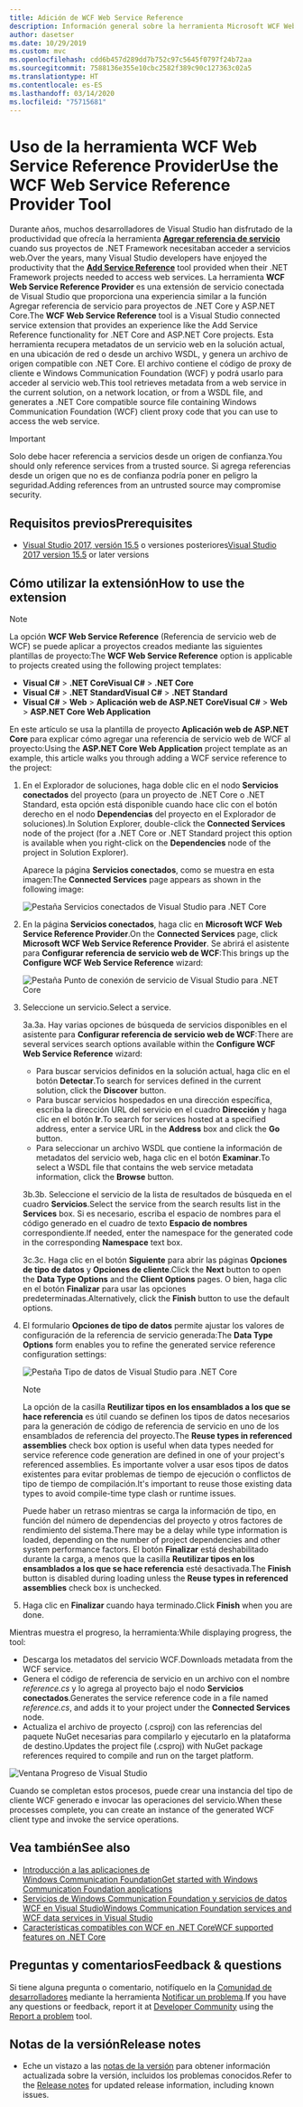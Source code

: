 ```yaml
---
title: Adición de WCF Web Service Reference
description: Información general sobre la herramienta Microsoft WCF Web Service Reference Provider, que agrega funciones para proyectos de .NET Core y ASP.NET Core, similares a Agregar referencia de servicio para proyectos de .NET Framework.
author: dasetser
ms.date: 10/29/2019
ms.custom: mvc
ms.openlocfilehash: cdd6b457d289dd7b752c97c5645f0797f24b72aa
ms.sourcegitcommit: 7588136e355e10cbc2582f389c90c127363c02a5
ms.translationtype: HT
ms.contentlocale: es-ES
ms.lasthandoff: 03/14/2020
ms.locfileid: "75715681"
---
```

# <a name="use-the-wcf-web-service-reference-provider-tool"></a><span data-ttu-id="f8935-103">Uso de la herramienta WCF Web Service Reference Provider</span><span class="sxs-lookup"><span data-stu-id="f8935-103">Use the WCF Web Service Reference Provider Tool</span></span>

<span data-ttu-id="f8935-104">Durante años, muchos desarrolladores de Visual Studio han disfrutado de la productividad que ofrecía la herramienta [**Agregar referencia de servicio**](/visualstudio/data-tools/how-to-add-update-or-remove-a-wcf-data-service-reference) cuando sus proyectos de .NET Framework necesitaban acceder a servicios web.</span><span class="sxs-lookup"><span data-stu-id="f8935-104">Over the years, many Visual Studio developers have enjoyed the productivity that the [**Add Service Reference**](/visualstudio/data-tools/how-to-add-update-or-remove-a-wcf-data-service-reference) tool provided when their .NET Framework projects needed to access web services.</span></span>  <span data-ttu-id="f8935-105">La herramienta **WCF Web Service Reference Provider** es una extensión de servicio conectada de Visual Studio que proporciona una experiencia similar a la función Agregar referencia de servicio para proyectos de .NET Core y ASP.NET Core.</span><span class="sxs-lookup"><span data-stu-id="f8935-105">The **WCF Web Service Reference** tool is a Visual Studio connected service extension that provides an experience like the Add Service Reference functionality for .NET Core and ASP.NET Core projects.</span></span> <span data-ttu-id="f8935-106">Esta herramienta recupera metadatos de un servicio web en la solución actual, en una ubicación de red o desde un archivo WSDL, y genera un archivo de origen compatible con .NET Core. El archivo contiene el código de proxy de cliente e Windows Communication Foundation (WCF) y podrá usarlo para acceder al servicio web.</span><span class="sxs-lookup"><span data-stu-id="f8935-106">This tool retrieves metadata from a web service in the current solution, on a network location, or from a WSDL file, and generates a .NET Core compatible source file containing Windows Communication Foundation (WCF) client proxy code that you can use to access the web service.</span></span>

> [!IMPORTANT]
> <span data-ttu-id="f8935-107">Solo debe hacer referencia a servicios desde un origen de confianza.</span><span class="sxs-lookup"><span data-stu-id="f8935-107">You should only reference services from a trusted source.</span></span> <span data-ttu-id="f8935-108">Si agrega referencias desde un origen que no es de confianza podría poner en peligro la seguridad.</span><span class="sxs-lookup"><span data-stu-id="f8935-108">Adding references from an untrusted source may compromise security.</span></span>

## <a name="prerequisites"></a><span data-ttu-id="f8935-109">Requisitos previos</span><span class="sxs-lookup"><span data-stu-id="f8935-109">Prerequisites</span></span>

- <span data-ttu-id="f8935-110">[Visual Studio 2017, versión 15.5](https://aka.ms/vsdownload?utm_source=mscom&utm_campaign=msdocs) o versiones posteriores</span><span class="sxs-lookup"><span data-stu-id="f8935-110">[Visual Studio 2017 version 15.5](https://aka.ms/vsdownload?utm_source=mscom&utm_campaign=msdocs) or later versions</span></span>

## <a name="how-to-use-the-extension"></a><span data-ttu-id="f8935-111">Cómo utilizar la extensión</span><span class="sxs-lookup"><span data-stu-id="f8935-111">How to use the extension</span></span>

> [!NOTE]
> <span data-ttu-id="f8935-112">La opción **WCF Web Service Reference** (Referencia de servicio web de WCF) se puede aplicar a proyectos creados mediante las siguientes plantillas de proyecto:</span><span class="sxs-lookup"><span data-stu-id="f8935-112">The **WCF Web Service Reference** option is applicable to projects created using the following project templates:</span></span>
>
> - <span data-ttu-id="f8935-113">**Visual C#**  >  **.NET Core**</span><span class="sxs-lookup"><span data-stu-id="f8935-113">**Visual C#** > **.NET Core**</span></span>
> - <span data-ttu-id="f8935-114">**Visual C#**  >  **.NET Standard**</span><span class="sxs-lookup"><span data-stu-id="f8935-114">**Visual C#** > **.NET Standard**</span></span>
> - <span data-ttu-id="f8935-115">**Visual C#**  > **Web** > **Aplicación web de ASP.NET Core**</span><span class="sxs-lookup"><span data-stu-id="f8935-115">**Visual C#** > **Web** > **ASP.NET Core Web Application**</span></span>

<span data-ttu-id="f8935-116">En este artículo se usa la plantilla de proyecto **Aplicación web de ASP.NET Core** para explicar cómo agregar una referencia de servicio web de WCF al proyecto:</span><span class="sxs-lookup"><span data-stu-id="f8935-116">Using the **ASP.NET Core Web Application** project template as an example, this article walks you through adding a WCF service reference to the project:</span></span>

1. <span data-ttu-id="f8935-117">En el Explorador de soluciones, haga doble clic en el nodo **Servicios conectados** del proyecto (para un proyecto de .NET Core o .NET Standard, esta opción está disponible cuando hace clic con el botón derecho en el nodo **Dependencias** del proyecto en el Explorador de soluciones).</span><span class="sxs-lookup"><span data-stu-id="f8935-117">In Solution Explorer, double-click the **Connected Services** node of the project (for a .NET Core or .NET Standard project this option is available when you right-click on the **Dependencies** node of the project in Solution Explorer).</span></span>

    <span data-ttu-id="f8935-118">Aparece la página **Servicios conectados**, como se muestra en esta imagen:</span><span class="sxs-lookup"><span data-stu-id="f8935-118">The **Connected Services** page appears as shown in the following image:</span></span>

    ![Pestaña Servicios conectados de Visual Studio para .NET Core](./media/wcf-web-service-reference-guide/wcfcs-ConnectedServicesPage.png)

2. <span data-ttu-id="f8935-120">En la página **Servicios conectados**, haga clic en **Microsoft WCF Web Service Reference Provider**.</span><span class="sxs-lookup"><span data-stu-id="f8935-120">On the **Connected Services** page, click **Microsoft WCF Web Service Reference Provider**.</span></span> <span data-ttu-id="f8935-121">Se abrirá el asistente para **Configurar referencia de servicio web de WCF**:</span><span class="sxs-lookup"><span data-stu-id="f8935-121">This brings up the **Configure WCF Web Service Reference** wizard:</span></span>

    ![Pestaña Punto de conexión de servicio de Visual Studio para .NET Core](./media/wcf-web-service-reference-guide/wcfcs-ServiceEndpointPage.png)

3. <span data-ttu-id="f8935-123">Seleccione un servicio.</span><span class="sxs-lookup"><span data-stu-id="f8935-123">Select a service.</span></span>

    <span data-ttu-id="f8935-124">3a.</span><span class="sxs-lookup"><span data-stu-id="f8935-124">3a.</span></span> <span data-ttu-id="f8935-125">Hay varias opciones de búsqueda de servicios disponibles en el asistente para **Configurar referencia de servicio web de WCF**:</span><span class="sxs-lookup"><span data-stu-id="f8935-125">There are several services search options available within the **Configure WCF Web Service Reference** wizard:</span></span>

     * <span data-ttu-id="f8935-126">Para buscar servicios definidos en la solución actual, haga clic en el botón **Detectar**.</span><span class="sxs-lookup"><span data-stu-id="f8935-126">To search for services defined in the current solution, click the **Discover** button.</span></span>
     * <span data-ttu-id="f8935-127">Para buscar servicios hospedados en una dirección específica, escriba la dirección URL del servicio en el cuadro **Dirección** y haga clic en el botón **Ir**.</span><span class="sxs-lookup"><span data-stu-id="f8935-127">To search for services hosted at a specified address, enter a service URL in the **Address** box and click the **Go** button.</span></span>
     * <span data-ttu-id="f8935-128">Para seleccionar un archivo WSDL que contiene la información de metadatos del servicio web, haga clic en el botón **Examinar**.</span><span class="sxs-lookup"><span data-stu-id="f8935-128">To select a WSDL file that contains the web service metadata information, click the **Browse** button.</span></span>

    <span data-ttu-id="f8935-129">3b.</span><span class="sxs-lookup"><span data-stu-id="f8935-129">3b.</span></span> <span data-ttu-id="f8935-130">Seleccione el servicio de la lista de resultados de búsqueda en el cuadro **Servicios**.</span><span class="sxs-lookup"><span data-stu-id="f8935-130">Select the service from the search results list in the **Services** box.</span></span> <span data-ttu-id="f8935-131">Si es necesario, escriba el espacio de nombres para el código generado en el cuadro de texto **Espacio de nombres** correspondiente.</span><span class="sxs-lookup"><span data-stu-id="f8935-131">If needed, enter the namespace for the generated code in the corresponding **Namespace** text box.</span></span>

    <span data-ttu-id="f8935-132">3c.</span><span class="sxs-lookup"><span data-stu-id="f8935-132">3c.</span></span> <span data-ttu-id="f8935-133">Haga clic en el botón **Siguiente** para abrir las páginas **Opciones de tipo de datos** y **Opciones de cliente**.</span><span class="sxs-lookup"><span data-stu-id="f8935-133">Click the **Next** button to open the **Data Type Options** and the **Client Options** pages.</span></span> <span data-ttu-id="f8935-134">O bien, haga clic en el botón **Finalizar** para usar las opciones predeterminadas.</span><span class="sxs-lookup"><span data-stu-id="f8935-134">Alternatively, click the **Finish** button to use the default options.</span></span>

4. <span data-ttu-id="f8935-135">El formulario **Opciones de tipo de datos** permite ajustar los valores de configuración de la referencia de servicio generada:</span><span class="sxs-lookup"><span data-stu-id="f8935-135">The **Data Type Options** form enables you to refine the generated service reference configuration settings:</span></span>

    ![Pestaña Tipo de datos de Visual Studio para .NET Core](./media/wcf-web-service-reference-guide/wcfcs-DataTypesPage.png)

    > [!NOTE]
    > <span data-ttu-id="f8935-137">La opción de la casilla **Reutilizar tipos en los ensamblados a los que se hace referencia** es útil cuando se definen los tipos de datos necesarios para la generación de código de referencia de servicio en uno de los ensamblados de referencia del proyecto.</span><span class="sxs-lookup"><span data-stu-id="f8935-137">The **Reuse types in referenced assemblies** check box option is useful when data types needed for service reference code generation are defined in one of your project's referenced assemblies.</span></span>  <span data-ttu-id="f8935-138">Es importante volver a usar esos tipos de datos existentes para evitar problemas de tiempo de ejecución o conflictos de tipo de tiempo de compilación.</span><span class="sxs-lookup"><span data-stu-id="f8935-138">It's important to reuse those existing data types to avoid compile-time type clash or runtime issues.</span></span>

    <span data-ttu-id="f8935-139">Puede haber un retraso mientras se carga la información de tipo, en función del número de dependencias del proyecto y otros factores de rendimiento del sistema.</span><span class="sxs-lookup"><span data-stu-id="f8935-139">There may be a delay while type information is loaded, depending on the number of project dependencies and other system performance factors.</span></span> <span data-ttu-id="f8935-140">El botón **Finalizar** está deshabilitado durante la carga, a menos que la casilla **Reutilizar tipos en los ensamblados a los que se hace referencia** esté desactivada.</span><span class="sxs-lookup"><span data-stu-id="f8935-140">The **Finish** button is disabled during loading unless the **Reuse types in referenced assemblies** check box is unchecked.</span></span>

5. <span data-ttu-id="f8935-141">Haga clic en **Finalizar** cuando haya terminado.</span><span class="sxs-lookup"><span data-stu-id="f8935-141">Click **Finish** when you are done.</span></span>

<span data-ttu-id="f8935-142">Mientras muestra el progreso, la herramienta:</span><span class="sxs-lookup"><span data-stu-id="f8935-142">While displaying progress, the tool:</span></span>

- <span data-ttu-id="f8935-143">Descarga los metadatos del servicio WCF.</span><span class="sxs-lookup"><span data-stu-id="f8935-143">Downloads metadata from the WCF service.</span></span>
- <span data-ttu-id="f8935-144">Genera el código de referencia de servicio en un archivo con el nombre *reference.cs* y lo agrega al proyecto bajo el nodo **Servicios conectados**.</span><span class="sxs-lookup"><span data-stu-id="f8935-144">Generates the service reference code in a file named *reference.cs*, and adds it to your project under the **Connected Services** node.</span></span>
- <span data-ttu-id="f8935-145">Actualiza el archivo de proyecto (.csproj) con las referencias del paquete NuGet necesarias para compilarlo y ejecutarlo en la plataforma de destino.</span><span class="sxs-lookup"><span data-stu-id="f8935-145">Updates the project file (.csproj) with NuGet package references required to compile and run on the target platform.</span></span>

![Ventana Progreso de Visual Studio](./media/wcf-web-service-reference-guide/wcfcs-ProgressWindow.png)

<span data-ttu-id="f8935-147">Cuando se completan estos procesos, puede crear una instancia del tipo de cliente WCF generado e invocar las operaciones del servicio.</span><span class="sxs-lookup"><span data-stu-id="f8935-147">When these processes complete, you can create an instance of the generated WCF client type and invoke the service operations.</span></span>

## <a name="see-also"></a><span data-ttu-id="f8935-148">Vea también</span><span class="sxs-lookup"><span data-stu-id="f8935-148">See also</span></span>

- [<span data-ttu-id="f8935-149">Introducción a las aplicaciones de Windows Communication Foundation</span><span class="sxs-lookup"><span data-stu-id="f8935-149">Get started with Windows Communication Foundation applications</span></span>](../../framework/wcf/getting-started-tutorial.md)
- [<span data-ttu-id="f8935-150">Servicios de Windows Communication Foundation y servicios de datos WCF en Visual Studio</span><span class="sxs-lookup"><span data-stu-id="f8935-150">Windows Communication Foundation services and WCF data services in Visual Studio</span></span>](/visualstudio/data-tools/windows-communication-foundation-services-and-wcf-data-services-in-visual-studio)
- [<span data-ttu-id="f8935-151">Características compatibles con WCF en .NET Core</span><span class="sxs-lookup"><span data-stu-id="f8935-151">WCF supported features on .NET Core</span></span>](https://github.com/dotnet/wcf/blob/master/release-notes/SupportedFeatures-v2.1.0.md)

## <a name="feedback--questions"></a><span data-ttu-id="f8935-152">Preguntas y comentarios</span><span class="sxs-lookup"><span data-stu-id="f8935-152">Feedback & questions</span></span>

<span data-ttu-id="f8935-153">Si tiene alguna pregunta o comentario, notifíquelo en la [Comunidad de desarrolladores](https://developercommunity.visualstudio.com/) mediante la herramienta [Notificar un problema](/visualstudio/ide/how-to-report-a-problem-with-visual-studio).</span><span class="sxs-lookup"><span data-stu-id="f8935-153">If you have any questions or feedback, report it at [Developer Community](https://developercommunity.visualstudio.com/) using the [Report a problem](/visualstudio/ide/how-to-report-a-problem-with-visual-studio) tool.</span></span>

## <a name="release-notes"></a><span data-ttu-id="f8935-154">Notas de la versión</span><span class="sxs-lookup"><span data-stu-id="f8935-154">Release notes</span></span>

- <span data-ttu-id="f8935-155">Eche un vistazo a las [notas de la versión](https://github.com/dotnet/wcf/blob/master/release-notes/WCF-Web-Service-Reference-notes.md) para obtener información actualizada sobre la versión, incluidos los problemas conocidos.</span><span class="sxs-lookup"><span data-stu-id="f8935-155">Refer to the [Release notes](https://github.com/dotnet/wcf/blob/master/release-notes/WCF-Web-Service-Reference-notes.md) for updated release information, including known issues.</span></span>
